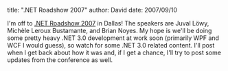 
title: ".NET Roadshow 2007"
author: David
date: 2007/09/10

<p>I'm off to <a href="http://www.dotnetroadshow.com/">.NET Roadshow 2007</a> in Dallas! The speakers are Juval Löwy, Michèle Leroux Bustamante, and Brian Noyes. My hope is we'll be doing some pretty heavy .NET 3.0 development at work soon (primarily WPF and WCF I would guess), so watch for some .NET 3.0 related content. I'll post when I get back about how it was and, if I get a chance, I'll try to post some updates from the conference as well.</p>
